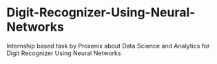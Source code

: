 # Digit-Recognizer-Using-Neural-Networks
Internship based task by Proxenix about Data Science and Analytics for Digit Recognizer Using Neural Networks
